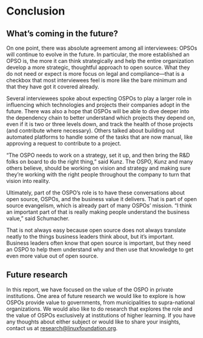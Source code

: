# Conclusion
## What’s coming in the future?

On one point, there was absolute agreement among all interviewees: OPSOs will continue to evolve in the future. In particular, the more established an OPSO is, the more it can think strategically and help the entire organization develop a more strategic, thoughtful approach to open source. What they do
not need or expect is more focus on legal and compliance—that is a checkbox that most interviewees feel is more like the bare minimum and that they have got it covered already.

Several interviewees spoke about expecting OSPOs to play a larger role in influencing which technologies and projects their companies adopt in the future. There was also a hope that OSPOs will be able to dive deeper into the dependency chain to better understand which projects they depend on, even if it is two or three levels down, and track the health of those projects (and contribute where necessary). Others talked about building out automated platforms to handle some of the tasks that are now manual, like approving a request to contribute to a project.

“The OSPO needs to work on a strategy, set it up, and then bring the R&D folks on board to do the right thing,” said Kunz. The OSPO, Kunz and many others believe, should be working on vision and strategy and making sure they’re working with the right people throughout the company to turn that vision into reality.

Ultimately, part of the OSPO’s role is to have these conversations about open source, OSPOs, and the business value it delivers. That is part of open source evangelism, which is already part of many OSPOs’ mission. “I think an important part of that is really making people understand the business value,” said Schumacher.

That is not always easy because open source does not always translate neatly to the things business leaders think about, but it’s important. Business leaders often know that open source is important, but they need an OSPO to help them understand why and then use that knowledge to get even more value out of
open source.

## Future research
In this report, we have focused on the value of the OSPO in private institutions. One area of future research we would like to explore is how OSPOs provide value to governments, from municipalities to supra-national organizations. We would also like to do research that explores the role and the value of OSPOs exclusively at institutions of higher learning. If you have any thoughts about either subject or would like to share your insights, contact us at research@linuxfoundation.org.
